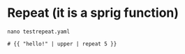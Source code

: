 # Repeat (it is a sprig function) 

```
nano testrepeat.yaml
```

```
# {{ "hello!" | upper | repeat 5 }}
```
